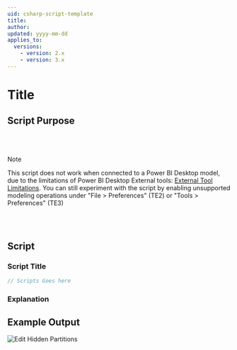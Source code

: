 ```yaml
---
uid: csharp-script-template
title: 
author: 
updated: yyyy-mm-dd
applies_to:
  versions:
    - version: 2.x
    - version: 3.x
---
```

# Title

## Script Purpose


<br></br>
> [!NOTE] 
> This script does not work when connected to a Power BI Desktop model, due to the limitations of Power BI Desktop External tools: [External Tool Limitations](https://learn.microsoft.com/en-us/power-bi/transform-model/desktop-external-tools#data-modeling-operations). You can still experiment with the script by enabling unsupported modeling operations under "File > Preferences" (TE2) or "Tools > Preferences" (TE3)

<br></br>

## Script

### Script Title
```csharp
// Scripts Goes here
```
### Explanation


## Example Output

![Edit Hidden Partitions](~/images/Cscripts/)



